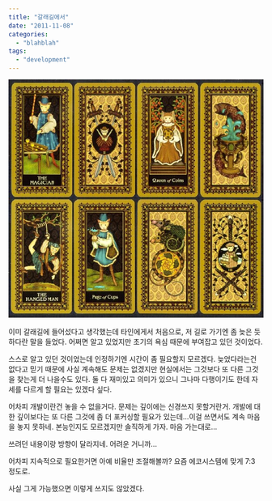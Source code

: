 ```yaml
---
title: "갈래길에서"
date: "2011-11-08"
categories: 
  - "blahblah"
tags: 
  - "development"
---
```


[![](images/t-mcat.jpg)](http://www.astroamerica.com/tarot/t-mcat.jpg)

이미 갈래길에 들어섰다고 생각했는데 타인에게서 처음으로, 저 길로 가기엔 좀 늦은 듯 하다란 말을 들었다. 어쩌면 알고 있었지만 초기의 욕심 때문에 부여잡고 있던 것이었다.

스스로 알고 있던 것이었는데 인정하기엔 시간이 좀 필요할지 모르겠다. 늦었다라는건 없다고 믿기 때문에 사실 계속해도 문제는 없겠지만 현실에서는 그것보다 또 다른 그것을 찾는게 더 나을수도 있다. 둘 다 재미있고 의미가 있으니 그나마 다행이기도 한데 자세를 다르게 할 필요는 있겠다 싶다.

어차피 개발이란건 놓을 수 없을거다. 문제는 깊이에는 신경쓰지 못할거란거. 개발에 대한 깊이보다는 또 다른 그것에 좀 더 포커싱할 필요가 있는데...이걸 쓰면서도 계속 마음을 놓지 못하네. 본능인지도 모르겠지만 솔직하게 가자. 마음 가는대로...

쓰려던 내용이랑 방향이 달라지네. 어려운 거니까...

어차피 지속적으로 필요한거면 아예 비율만 조절해볼까? 요즘 에코시스템에 맞게 7:3 정도로.

사실 그게 가능했으면 이렇게 쓰지도 않았겠다.
